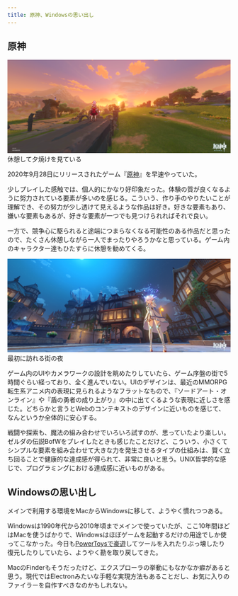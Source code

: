 ```yaml
---
title: 原神、Windowsの思い出し
---
```


## 原神

![](/images/2020-09-29-genshin-evening.png)
休憩して夕焼けを見ている

2020年9月28日にリリースされたゲーム『[原神](https://genshin.mihoyo.com/ja)』を早速やっていた。

少しプレイした感触では、個人的にかなり好印象だった。体験の質が良くなるように努力されている要素が多いのを感じる。こういう、作り手のやりたいことが理解でき、その努力が少し透けて見えるような作品は好き。好きな要素もあり、嫌いな要素もあるが、好きな要素が一つでも見つけられればそれで良い。

一方で、競争心に駆られると途端につまらなくなる可能性のある作品だと思ったので、たくさん休憩しながら一人でまったりやろうかなと思っている。ゲーム内のキャラクター達もひたすらに休憩を勧めてくる。

![](/images/2020-09-29-genshin-night.png)
最初に訪れる街の夜

ゲーム内のUIやカメラワークの設計を眺めたりしていたら、ゲーム序盤の街で5時間ぐらい経っており、全く進んでいない。UIのデザインは、最近のMMORPG転生系アニメ内の表現に見られるようなフラットなもので、『ソードアート・オンライン』や『盾の勇者の成り上がり』の中に出てくるような表現に近しさを感じた。どちらかと言うとWebのコンテキストのデザインに近いものを感じて、なんというか全体的に安心する。

戦闘や探索も、魔法の組み合わせでいろいろ試すのが、思っていたより楽しい。ゼルダの伝説BofWをプレイしたときも感じたことだけど、こういう、小さくてシンプルな要素を組み合わせて大きな力を発生させるタイプの仕組みは、賢く立ち回ることで健康的な達成感が得られて、非常に良いと思う。UNIX哲学的な感じで、プログラミングにおける達成感に近いものがある。

## Windowsの思い出し

メインで利用する環境をMacからWindowsに移して、ようやく慣れつつある。

Windowsは1990年代から2010年頃までメインで使っていたが、ここ10年間ほどはMacを使うばかりで、Windowsはほぼゲームを起動するだけの用途でしか使ってこなかった。今日も[PowerToysで豪遊](https://r7kamura.com/articles/2020-09-28-power-toys)してツールを入れたりぶっ壊したり復元したりしていたら、ようやく勘を取り戻してきた。

MacのFinderもそうだったけど、エクスプローラの挙動にもなかなか癖があると思う。現代ではElectronみたいな手軽な実現方法もあることだし、お気に入りのファイラーを自作すべきなのかもしれない。